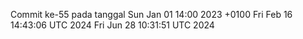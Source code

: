 Commit ke-55 pada tanggal Sun Jan 01 14:00 2023 +0100
Fri Feb 16 14:43:06 UTC 2024
Fri Jun 28 10:31:51 UTC 2024
